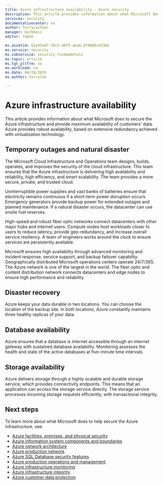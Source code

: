 ```yaml
---
title: Azure infrastructure availability - Azure security
description: This article provides information about what Microsoft does to secure the Azure infrastructure and provide maximum availability of customers' data.
services: security
documentationcenter: na
author: TerryLanfear
manager: barbkess
editor: TomSh

ms.assetid: 61e95a87-39c5-48f5-aee6-6f90ddcd336e
ms.service: security
ms.subservice: security-fundamentals
ms.topic: article
ms.tgt_pltfrm: na
ms.workload: na
ms.date: 04/28/2019
ms.author: terrylan

---
```


# Azure infrastructure availability
This article provides information about what Microsoft does to secure the Azure infrastructure and provide maximum availability of customers' data. Azure provides robust availability, based on extensive redundancy achieved with virtualization technology.

## Temporary outages and natural disaster
The Microsoft Cloud Infrastructure and Operations team designs, builds, operates, and improves the security of the cloud infrastructure. This team ensures that the Azure infrastructure is delivering high availability and reliability, high efficiency, and smart scalability. The team provides a more secure, private, and trusted cloud.

Uninterruptible power supplies and vast banks of batteries ensure that electricity remains continuous if a short-term power disruption occurs. Emergency generators provide backup power for extended outages and planned maintenance. If a natural disaster occurs, the datacenter can use onsite fuel reserves.

High-speed and robust fiber optic networks connect datacenters with other major hubs and internet users. Compute nodes host workloads closer to users to reduce latency, provide geo-redundancy, and increase overall service resiliency. A team of engineers works around the clock to ensure services are persistently available.

Microsoft ensures high availability through advanced monitoring and incident response, service support, and backup failover capability. Geographically distributed Microsoft operations centers operate 24/7/365. The Azure network is one of the largest in the world. The fiber optic and content distribution network connects datacenters and edge nodes to ensure high performance and reliability.

## Disaster recovery
Azure keeps your data durable in two locations. You can choose the location of the backup site. In both locations, Azure constantly maintains three healthy replicas of your data.

## Database availability
Azure ensures that a database is internet accessible through an internet gateway with sustained database availability. Monitoring assesses the health and state of the active databases at five-minute time intervals.

## Storage availability
Azure delivers storage through a highly scalable and durable storage service, which provides connectivity endpoints. This means that an application can access the storage service directly. The storage service processes incoming storage requests efficiently, with transactional integrity.

## Next steps
To learn more about what Microsoft does to help secure the Azure infrastructure, see:

- [Azure facilities, premises, and physical security](physical-security.md)
- [Azure information system components and boundaries](infrastructure-components.md)
- [Azure network architecture](infrastructure-network.md)
- [Azure production network](production-network.md)
- [Azure SQL Database security features](infrastructure-sql.md)
- [Azure production operations and management](infrastructure-operations.md)
- [Azure infrastructure monitoring](infrastructure-monitoring.md)
- [Azure infrastructure integrity](infrastructure-integrity.md)
- [Azure customer data protection](protection-customer-data.md)
